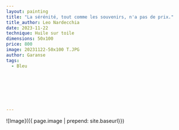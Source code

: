 ```yaml
---
layout: painting
title: "La sérénité, tout comme les souvenirs, n'a pas de prix."   
title_author: Leo Nardecchia  
date: 2023-11-22 
technique: Huile sur toile
dimensions: 50x100
price: 800
image: 20231122-50x100 T.JPG
author: Garanse
tags:
  - Bleu
  
  
  
 
  
  
  
---
```

![Image]({{ page.image | prepend: site.baseurl}})

